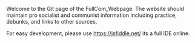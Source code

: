 Welcome to the Git page of the FullCom_Webpage.
The website should maintain pro socialist and communist information including practice, debunks, and links to other sources. 


For easy development, please use https://jsfiddle.net/   its a full IDE online. 
